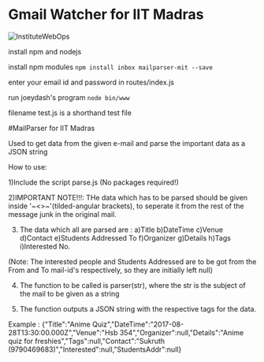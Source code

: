 # Gmail Watcher for IIT Madras
![InstituteWebOps](https://avatars2.githubusercontent.com/u/26603004?s=200&v=4)

install npm and nodejs

install npm modules
`npm install inbox mailparser-mit --save`

enter your email id and password in routes/index.js

run joeydash's program
`node bin/www`

filename test.js is a shorthand test file

#MailParser for IIT Madras

Used to get data from the given e-mail and parse the important data as a JSON string

How to use:

1)Include the script parse.js (No packages required!)

2)IMPORTANT NOTE!!!: THe data which has to be parsed should be given inside '~<>~'(tilded-angular brackets),
to seperate it from the rest of the message junk in the original mail.

3) The data which all are parsed are : 
a)Title b)DateTime c)Venue d)Contact e)Students Addressed To f)Organizer g)Details h)Tags i)Interested No.

(Note: The interested people and Students Addressed are to be got from the From and To mail-id's respectively,
so they are initially left null)

4) The function to be called is parser(str), where the str is the subject of the mail to be given as a string

5) The function outputs a JSON string with the respective tags for the data.

Example : {"Title":"Anime Quiz","DateTime":"2017-08-28T13:30:00.000Z","Venue":"Hsb 354","Organizer":null,"Details":"Anime quiz for freshies","Tags":null,"Contact":"Sukruth (9790469683)","Interested":null,"StudentsAddr":null}

